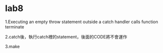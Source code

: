 # lab8

1.Executing an empty throw statement outside a catch  handler calls function terminate

2.catch後，執行catch裡的statement，後面的CODE將不會運作

3.make
